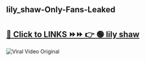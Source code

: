 
 ## lily_shaw-Only-Fans-Leaked

# <h2><a href="https://clipsfans.com/lily_shaw&ref=git">🔗 Click to LINKS ⏩⏩ 👉 🟢 lily shaw </a></h2>

<a href="https://clipsfans.com/lily_shaw&ref=git" rel="nofollow" data-target="animated-image.originalLink"><img src="https://i.ibb.co.com/xMMVF88/686577567.gif" alt="Viral Video Original" style="max-width: 100%; display: inline-block;" data-target="animated-image.originalImage"></a>
